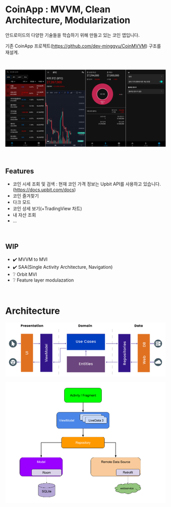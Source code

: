 # CoinApp : MVVM, Clean Architecture, Modularization

안드로이드의 다양한 기술들을 학습하기 위해 만들고 있는 코인 앱입니다.

기존 CoinApp 프로젝트(https://github.com/dev-minggyu/CoinMVVM) 구조를 재설계.

<br/>

![screenshot.png](https://github.com/dev-minggyu/CoinApp/blob/master/readme-res/screenshot.png)

<br/>

## Features

- 코인 시세 조회 및 검색 : 현재 코인 가격 정보는 Upbit API를 사용하고 있습니다. (https://docs.upbit.com/docs)
- 코인 즐겨찾기
- 다크 모드
- 코인 상세 보기(+TradingView 차트)
- 내 자산 조회
- ...

<br/>

## WIP
- ✔️ MVVM to MVI
- ✔️ SAA(Single Activity Architecture, Navigation)
- ❔ Orbit MVI
- ❔ Feature layer modulazation
<br/>

# Architecture

![CleanArchitecture.png](https://github.com/dev-minggyu/CoinApp/blob/master/readme-res/CleanArchitecture.png?raw=true)

![MVVM.png](https://github.com/dev-minggyu/CoinMVVM/blob/Ktor/readme-resource/architecture/MVVM.png?raw=true)
